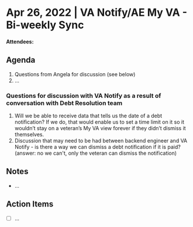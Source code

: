 # Apr 26, 2022 | VA Notify/AE My VA - Bi-weekly Sync
#### Attendees: 

## Agenda
1. Questions from Angela for discussion (see below)
2. ...

### Questions for discussion with VA Notify  as a result of conversation with Debt Resolution team
1. Will we be able to receive data that tells us the date of a debt notification? If we do, that would enable us to set a time limit on it so it wouldn’t stay on a veteran’s My VA view forever if they didn’t dismiss it themselves.
2. Discussion that may need to be had between backend engineer and VA Notify - is there a way we can dismiss a debt notification if it is paid? (answer: no we can't, only the veteran can dismiss the notification)


## Notes
- ...



## Action Items
- [ ] ...
